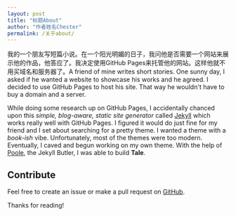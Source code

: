 ```yaml
---
layout: post
title: "标题About"
author: "作者姓名Chester"
permalink: /关于about/
---
```


我的一个朋友写短篇小说。在一个阳光明媚的日子，我问他是否需要一个网站来展示他的作品，他答应了。我决定使用GitHub Pages来托管他的网站。这样他就不用买域名和服务器了。A friend of mine writes short stories. One sunny day, I asked if he wanted a website to showcase his works and he agreed. I decided to use GitHub Pages to host his site. That way he wouldn't have to buy a domain and a server.

While doing some research up on GitHub Pages, I accidentally chanced upon this _simple, blog-aware, static site generator_ called [Jekyll](https://jekyllrb.com/) which works really well with GitHub Pages. I figured it would do just fine for my friend and I set about searching for a pretty theme. I wanted a theme with a _book-ish_ vibe. Unfortunately, most of the themes were too modern. Eventually, I caved and begun working on my own theme. With the help of [Poole](https://github.com/poole/poole), the Jekyll Butler, I was able to build **Tale**.

## Contribute
Feel free to create an issue or make a pull request on [GitHub](https://github.com/chesterhow/tale).

Thanks for reading!

